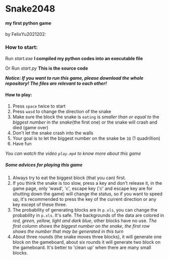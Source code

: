 # Snake2048
#### my first python game
by FelixYu2021202:

### How to start:
Run *start.exe* **I compiled my python codes into an executable file**

Or Run *start.py* **This is the source code**

***Notice: If you want to run this game, please download the whole repository! The files are relevant to each other!***

#### How to play:
1. Press `space` twice to start
2. Press `wasd` to change the direction of the snake
3. Make sure the block the snake is `eating` is *smaller than or equal to* the *biggest number in the snake*(the first one) or the snake will crash and died (game over)
4. Don't let the snake crash into the walls
5. Your goal is to let the biggest number on the snake be `1Q` (1 quadrillion)
6. Have fun

_You can watch the video `play.mp4` to know more about this game_



##### Some advices for playing this game
1. Always try to eat the biggest block (that you can) first.
2. If you think the snake is too slow, press a key and don't release it, in the game page, only 'wasd', 'c', escape key ('c' and escape key are for shutting down the game) will change the status, so if you want to speed up, it's recommended to press the key of the current direction or any key except of these three.
3. The probability of generating blocks are in `p.xls`, you can change the probability in `p.xls`. It's safe. The backgrounds of the data are colored in *red, green, yellow, light and dark blue*, other blocks have no use. *The first column shows the biggest number on the snake, the first row shows the number that may be generated in this turn*
4. About three rounds (the snake moves three blocks), it will generate one block on the gameboard, about six rounds it will generate two block on the gameboard. It's better to 'clean up' when there are many small blocks.
